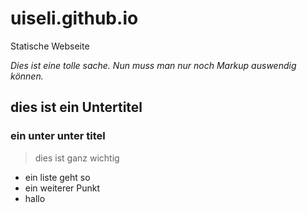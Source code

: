 # uiseli.github.io
Statische Webseite

*Dies ist eine tolle sache. Nun muss man nur noch Markup auswendig können.*

## dies ist ein Untertitel


### ein unter unter titel

> dies ist ganz wichtig

- ein liste geht so
- ein weiterer Punkt
- hallo

